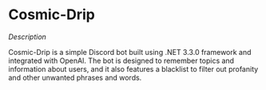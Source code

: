 # Cosmic-Drip

*Description*

Cosmic-Drip is a simple Discord bot built using .NET 3.3.0 framework and integrated with OpenAI. The bot is designed to remember topics and information about users, and it also features a blacklist to filter out profanity and other unwanted phrases and words.
